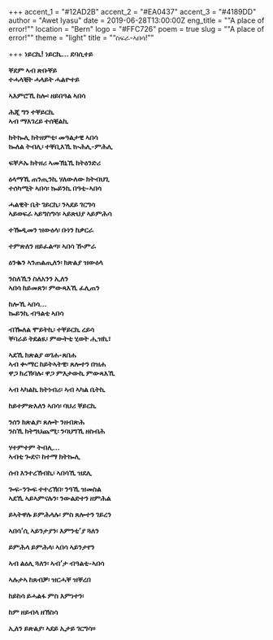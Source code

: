 +++
accent_1 = "#12AD2B"
accent_2 = "#EA0437"
accent_3 = "#4189DD"
author = "Awet Iyasu"
date = 2019-06-28T13:00:00Z
eng_title = "\"A place of error!\""
location = "Bern"
logo = "#FFC726"
poem = true
slug = "\"A place of error!\""
theme = "light"
title = "“ስፍራ-ኣበሳ!”"

+++
**ነይርኪ! ነይርኪ... ደባሲተይ**

**ቐደም ኣብ ጽቡቐይ  
ተሓላቒት ሓላይት ሓልዮተይ**

**ኣእምሮኺ ከሎ፡ ዘይበዓል ኣበሳ**

**ሕጂ ግን ተቐይርኪ  
ኣብ ማእገረይ ተሰቒልኪ**

**ክትኰሊ ክትዘምቲ፡ መዓልታዊ ኣበሳ  
ኰለል ትብሊ፡ ተቐቢእኺ ኲሕሊ-ምሕሊ**

**ፍቐዶኡ ክትዘሪ ኣመኽኒኺ ክትዕንድሪ**

**ዕላማኺ ጠንጢንኪ ሃለውለው ክትብህጊ  
ተሰካሚት ኣበሳ፡ ኰይንኪ በዓቲ-ኣበሳ**

**ሓልዊት ቤት ገይርኪ፡ ንኣደይ ገርግሳ  
ኣይወፍራ ኣይግስግሳ፡ ኣይጽህያ ኣይምሕሳ**

**ተዀዲመን ዝውዕላ፡ ቡነን ከቃርራ**

**ተምጽለን ዘይፈልጣ፡ ኣበሳ ዂምራ**

**ዕንቈን ኣንጠልጢለን፡ ክጽልያ ዝውዕላ**

**ንስለኺን ስለአንን ኢለን  
ኣበሳ ከይመጸን፡ ምውጻእኺ ፈሊጠን**

**ከሎኺ ኣበሳ…  
ኰይንኪ ብዓልቲ ኣበሳ**

**ብዀለል ሞይትኪ፡ ተቐይርኪ ረይሳ  
ቐባራይ ትደልዪ፡ ምውትቲ ሂወት ሒዝኪ፣**

**ኣደኺ ክጽልያ ወገሐ-ጸበሐ  
ኣብ ቊማር ከይትኣትዊ፡ ጸሎተን በዝሐ  
ዋጋ ክረኽባሉ፡ ዋጋ ምእታውኪ ምውጻእኺ**

**ኣብ ኣካልኪ ክትነብሪ፡ ኣብ ኣካል ቤትኪ**

**ከይተምጽእለን ኣበሳ፡ ባህሪ ቐይርኪ**

**ንሰን ክጽልያ፡ ጸሎት ንዘብጽሕ  
ንስኺ ክትግህጨሚ፡ ንባህግኺ ዘስብሕ**

**ሃተምተም ትብሊ…  
ኣብቲ ጐደና፡ ከተማ ክትኰሊ**

**ሰብ እንተረኸብኪ፡ ኣበሳኺ ዝደሊ**

**ጐፍ-ንጐፍ ተተረኽበ፡ ንዓኺ ዝመስል  
ኣደኺ ኣይኣምናሉን፡ ንውልድተን ዘምሕል**

**ይኣትዋሉ ይምሕላሉ፡ ምስ ጸሎተን ገይረን**

**ኣበሳ’ሲ ኣይንታያን፡ እምንቲ’ያ ጓለን**

**ይምሕላ ይምሕላ፡ ኣበሳ ኣይንታየን**

**ኣብ ልዕሊ ጓለን፡ ኣብ’ታ ብዓልቲ-ኣበሳ**

**ኣሉታኣ ከጸብቓ፡ ዝርሓቐ ዝቐረበ**

**ከይከሳ ይሓልፋ ምስ እምነተን፡**

**ከም ዘይብላ ዘኽስሳ**

**ኢለን ይጽልያ፡ ኣደይ ኢታይ ገርግሳ።**